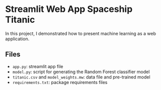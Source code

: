 # Streamlit Web App Spaceship Titanic
In this project, I demonstrated how to present machine learning as a web application.


## Files
- `app.py`: streamlit app file
- `model.py`: script for generating the Random Forest classifier model
- `titanic.csv` and `model_weights.mw`: data file and pre-trained model
- `requirements.txt`: package requirements files

